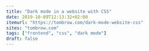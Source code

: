 ```yaml
---
title: "Dark mode in a website with CSS"
date: 2019-10-09T12:13:32+02:00
itemurl: "https://tombrow.com/dark-mode-website-css"
sites: "tombrow.com"
tags: ["frontend", "css", "dark mode"]
draft: false
---
```

    
